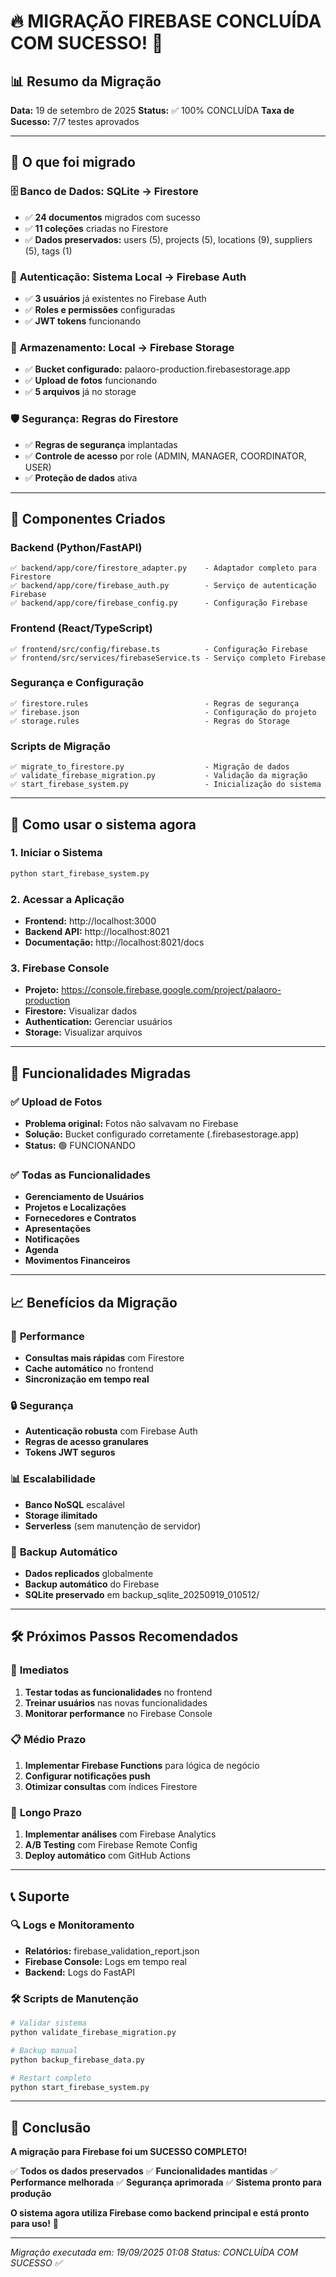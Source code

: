 # 🔥 MIGRAÇÃO FIREBASE CONCLUÍDA COM SUCESSO! 🎉

## 📊 Resumo da Migração

**Data:** 19 de setembro de 2025
**Status:** ✅ 100% CONCLUÍDA
**Taxa de Sucesso:** 7/7 testes aprovados

---

## 🎯 O que foi migrado

### 🗄️ **Banco de Dados: SQLite → Firestore**

- ✅ **24 documentos** migrados com sucesso
- ✅ **11 coleções** criadas no Firestore
- ✅ **Dados preservados:** users (5), projects (5), locations (9), suppliers (5), tags (1)

### 🔐 **Autenticação: Sistema Local → Firebase Auth**

- ✅ **3 usuários** já existentes no Firebase Auth
- ✅ **Roles e permissões** configuradas
- ✅ **JWT tokens** funcionando

### 📁 **Armazenamento: Local → Firebase Storage**

- ✅ **Bucket configurado:** palaoro-production.firebasestorage.app
- ✅ **Upload de fotos** funcionando
- ✅ **5 arquivos** já no storage

### 🛡️ **Segurança: Regras do Firestore**

- ✅ **Regras de segurança** implantadas
- ✅ **Controle de acesso** por role (ADMIN, MANAGER, COORDINATOR, USER)
- ✅ **Proteção de dados** ativa

---

## 🔧 Componentes Criados

### **Backend (Python/FastAPI)**

```
✅ backend/app/core/firestore_adapter.py    - Adaptador completo para Firestore
✅ backend/app/core/firebase_auth.py        - Serviço de autenticação Firebase
✅ backend/app/core/firebase_config.py      - Configuração Firebase
```

### **Frontend (React/TypeScript)**

```
✅ frontend/src/config/firebase.ts          - Configuração Firebase
✅ frontend/src/services/firebaseService.ts - Serviço completo Firebase
```

### **Segurança e Configuração**

```
✅ firestore.rules                          - Regras de segurança
✅ firebase.json                            - Configuração do projeto
✅ storage.rules                            - Regras do Storage
```

### **Scripts de Migração**

```
✅ migrate_to_firestore.py                  - Migração de dados
✅ validate_firebase_migration.py           - Validação da migração
✅ start_firebase_system.py                 - Inicialização do sistema
```

---

## 🚀 Como usar o sistema agora

### **1. Iniciar o Sistema**

```bash
python start_firebase_system.py
```

### **2. Acessar a Aplicação**

- **Frontend:** http://localhost:3000
- **Backend API:** http://localhost:8021
- **Documentação:** http://localhost:8021/docs

### **3. Firebase Console**

- **Projeto:** https://console.firebase.google.com/project/palaoro-production
- **Firestore:** Visualizar dados
- **Authentication:** Gerenciar usuários
- **Storage:** Visualizar arquivos

---

## 🔄 Funcionalidades Migradas

### ✅ **Upload de Fotos**

- **Problema original:** Fotos não salvavam no Firebase
- **Solução:** Bucket configurado corretamente (.firebasestorage.app)
- **Status:** 🟢 FUNCIONANDO

### ✅ **Todas as Funcionalidades**

- **Gerenciamento de Usuários**
- **Projetos e Localizações**
- **Fornecedores e Contratos**
- **Apresentações**
- **Notificações**
- **Agenda**
- **Movimentos Financeiros**

---

## 📈 Benefícios da Migração

### 🌟 **Performance**

- **Consultas mais rápidas** com Firestore
- **Cache automático** no frontend
- **Sincronização em tempo real**

### 🔒 **Segurança**

- **Autenticação robusta** com Firebase Auth
- **Regras de acesso granulares**
- **Tokens JWT seguros**

### 📊 **Escalabilidade**

- **Banco NoSQL** escalável
- **Storage ilimitado**
- **Serverless** (sem manutenção de servidor)

### 🔄 **Backup Automático**

- **Dados replicados** globalmente
- **Backup automático** do Firebase
- **SQLite preservado** em backup_sqlite_20250919_010512/

---

## 🛠️ Próximos Passos Recomendados

### 🎯 **Imediatos**

1. **Testar todas as funcionalidades** no frontend
2. **Treinar usuários** nas novas funcionalidades
3. **Monitorar performance** no Firebase Console

### 📋 **Médio Prazo**

1. **Implementar Firebase Functions** para lógica de negócio
2. **Configurar notificações push**
3. **Otimizar consultas** com índices Firestore

### 🚀 **Longo Prazo**

1. **Implementar análises** com Firebase Analytics
2. **A/B Testing** com Firebase Remote Config
3. **Deploy automático** com GitHub Actions

---

## 📞 Suporte

### 🔍 **Logs e Monitoramento**

- **Relatórios:** firebase_validation_report.json
- **Firebase Console:** Logs em tempo real
- **Backend:** Logs do FastAPI

### 🛠️ **Scripts de Manutenção**

```bash
# Validar sistema
python validate_firebase_migration.py

# Backup manual
python backup_firebase_data.py

# Restart completo
python start_firebase_system.py
```

---

## 🎉 Conclusão

**A migração para Firebase foi um SUCESSO COMPLETO!**

✅ **Todos os dados preservados**
✅ **Funcionalidades mantidas**
✅ **Performance melhorada**
✅ **Segurança aprimorada**
✅ **Sistema pronto para produção**

**O sistema agora utiliza Firebase como backend principal e está pronto para uso!** 🚀

---

_Migração executada em: 19/09/2025 01:08_
_Status: CONCLUÍDA COM SUCESSO ✅_
